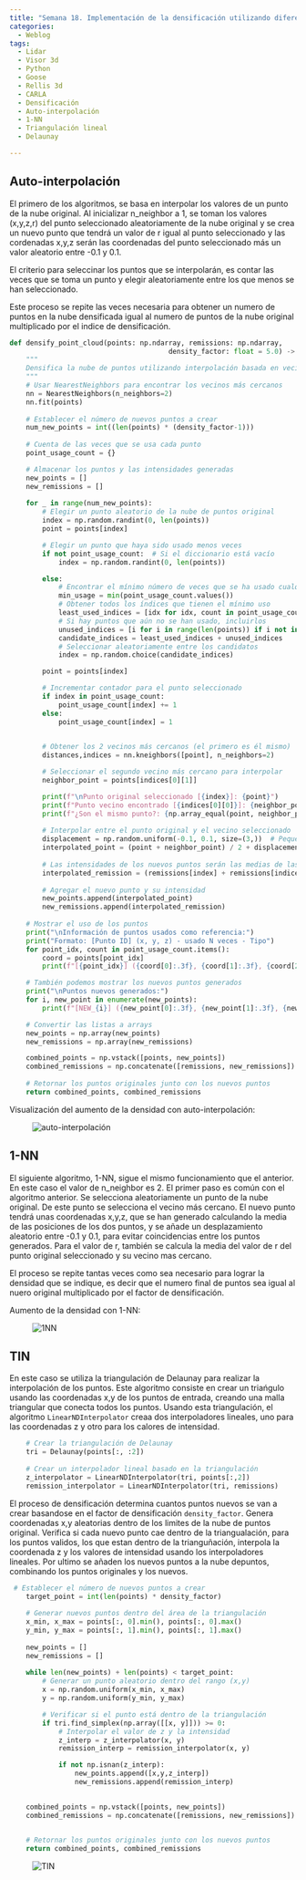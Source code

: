 ```yaml
---
title: "Semana 18. Implementación de la densificación utilizando diferentes algoritmos de interpolación 1"
categories:
  - Weblog
tags:
  - Lidar
  - Visor 3d
  - Python
  - Goose 
  - Rellis 3d
  - CARLA
  - Densificación
  - Auto-interpolación
  - 1-NN
  - Triangulación lineal
  - Delaunay

---
```

## Auto-interpolación

El primero de los algoritmos, se basa en interpolar los valores de un punto de la nube original. Al inicializar n_neighbor a 1, se toman los valores (x,y,z,r) del punto seleccionado aleatoriamente de la nube original y se crea un nuevo punto que tendrá un valor de r igual al punto seleccionado y las cordenadas x,y,z serán las coordenadas del punto seleccionado más un valor aleatorio entre -0.1 y 0.1.

El criterio para seleccinar los puntos que se interpolarán, es contar las veces que se toma un punto y elegir aleatoriamente  entre los que menos se han seleccionado.

Este proceso se repite las veces necesaria para obtener un numero de puntos en la nube densificada igual al numero de puntos de la nube original multiplicado por el indice de densificación.

```python
def densify_point_cloud(points: np.ndarray, remissions: np.ndarray, 
                                       density_factor: float = 5.0) -> Tuple[np.ndarray, np.ndarray, np.ndarray, np.ndarray]:
    """
    Densifica la nube de puntos utilizando interpolación basada en vecinos más cercanos.
    """
    # Usar NearestNeighbors para encontrar los vecinos más cercanos
    nn = NearestNeighbors(n_neighbors=2)
    nn.fit(points)
    
    # Establecer el número de nuevos puntos a crear
    num_new_points = int((len(points) * (density_factor-1)))
    
    # Cuenta de las veces que se usa cada punto
    point_usage_count = {}

    # Almacenar los puntos y las intensidades generadas
    new_points = []
    new_remissions = []
    
    for _ in range(num_new_points):
        # Elegir un punto aleatorio de la nube de puntos original
        index = np.random.randint(0, len(points))
        point = points[index]

        # Elegir un punto que haya sido usado menos veces
        if not point_usage_count:  # Si el diccionario está vacío
            index = np.random.randint(0, len(points))

        else:
            # Encontrar el mínimo número de veces que se ha usado cualquier punto
            min_usage = min(point_usage_count.values())
            # Obtener todos los índices que tienen el mínimo uso
            least_used_indices = [idx for idx, count in point_usage_count.items() if count == min_usage]
            # Si hay puntos que aún no se han usado, incluirlos
            unused_indices = [i for i in range(len(points)) if i not in point_usage_count]
            candidate_indices = least_used_indices + unused_indices
            # Seleccionar aleatoriamente entre los candidatos
            index = np.random.choice(candidate_indices)

        point = points[index]

        # Incrementar contador para el punto seleccionado
        if index in point_usage_count:
            point_usage_count[index] += 1
        else:
            point_usage_count[index] = 1

        
        # Obtener los 2 vecinos más cercanos (el primero es él mismo)
        distances,indices = nn.kneighbors([point], n_neighbors=2)

        # Seleccionar el segundo vecino más cercano para interpolar
        neighbor_point = points[indices[0][1]]

        print(f"\nPunto original seleccionado [{index}]: {point}")
        print(f"Punto vecino encontrado [{indices[0][0]}]: {neighbor_point}")
        print(f"¿Son el mismo punto?: {np.array_equal(point, neighbor_point)}")
        
        # Interpolar entre el punto original y el vecino seleccionado
        displacement = np.random.uniform(-0.1, 0.1, size=(3,))  # Pequeño desplazamiento aleatorio
        interpolated_point = (point + neighbor_point) / 2 + displacement
        
        # Las intensidades de los nuevos puntos serán las medias de las intensidades del punto original y el vecino
        interpolated_remission = (remissions[index] + remissions[indices[0][1]]) / 2
        
        # Agregar el nuevo punto y su intensidad
        new_points.append(interpolated_point)
        new_remissions.append(interpolated_remission)
 
    # Mostrar el uso de los puntos
    print("\nInformación de puntos usados como referencia:")
    print("Formato: [Punto ID] (x, y, z) - usado N veces - Tipo")
    for point_idx, count in point_usage_count.items():
        coord = points[point_idx]
        print(f"[{point_idx}] ({coord[0]:.3f}, {coord[1]:.3f}, {coord[2]:.3f}) - usado {count} veces - ORIGINAL")

    # También podemos mostrar los nuevos puntos generados
    print("\nPuntos nuevos generados:")
    for i, new_point in enumerate(new_points):
        print(f"[NEW_{i}] ({new_point[0]:.3f}, {new_point[1]:.3f}, {new_point[2]:.3f}) - INTERPOLADO")

    # Convertir las listas a arrays
    new_points = np.array(new_points)
    new_remissions = np.array(new_remissions)

    combined_points = np.vstack([points, new_points])
    combined_remissions = np.concatenate([remissions, new_remissions])    
    
    # Retornar los puntos originales junto con los nuevos puntos
    return combined_points, combined_remissions
```


Visualización del aumento de la densidad con auto-interpolación:

<figure class="align-center" style="max-width: 100%">
  <img src="{{ site.url }}{{ site.baseurl }}/assets/images/auto.png" alt="auto-interpolación">
</figure>

## 1-NN

El siguiente algoritmo, 1-NN, sigue el mismo funcionamiento que el anterior. En este caso el valor de n_neighbor es 2. El primer paso es común con el algoritmo anterior. Se selecciona aleatoriamente un punto de la nube original. De este punto se selecciona el vecino más cercano. El nuevo punto tendrá unas coordenadas x,y,z, que se han generado calculando la media de las posiciones de los dos puntos, y se añade un desplazamiento aleatorio entre -0.1 y 0.1, para evitar coincidencias entre los puntos generados. Para el valor de r, también se calcula la media del valor de r del punto original seleccionado y su vecino mas cercano.

El proceso se repite tantas veces como sea necesario para lograr la densidad que se indique, es decir que el numero final de puntos sea igual al nuero original multiplicado por el factor de densificación.

Aumento de la densidad con 1-NN:

<figure class="align-center" style="max-width: 100%">
  <img src="{{ site.url }}{{ site.baseurl }}/assets/images/1NN.png" alt="1NN">
</figure>

## TIN
En este caso se utiliza la triangulación de Delaunay para realizar la interpolación de los puntos. Este algoritmo consiste en crear un triańgulo usando las coordenadas x,y de los puntos de entrada, creando una malla triangular que conecta todos los puntos. Usando esta triangulación, el algoritmo ```LinearNDInterpolator``` creaa dos interpoladores lineales, uno para las coordenadas z y otro para los calores de intensidad.

```python
    # Crear la triangulación de Delaunay
    tri = Delaunay(points[:, :2]) 
    
    # Crear un interpolador lineal basado en la triangulación
    z_interpolator = LinearNDInterpolator(tri, points[:,2])
    remission_interpolator = LinearNDInterpolator(tri, remissions)
```

El proceso de densificación determina cuantos puntos nuevos se van a crear basandose en el factor de densificación ```density_factor```. Genera coordenadas x,y aleatorias dentro de los limites de la nube de puntos original. Verifica si cada nuevo punto cae dentro de la triangualación, para los puntos validos, los que estan dentro de la trianguñación, interpola la coordenada z y los valores de intensidad usando los interpoladores lineales. Por ultimo se añaden los nuevos puntos a la nube depuntos, combinando los puntos originales y los nuevos.

```python
 # Establecer el número de nuevos puntos a crear
    target_point = int(len(points) * density_factor)
    
    # Generar nuevos puntos dentro del área de la triangulación
    x_min, x_max = points[:, 0].min(), points[:, 0].max()
    y_min, y_max = points[:, 1].min(), points[:, 1].max()
    
    new_points = []
    new_remissions = []
    
    while len(new_points) + len(points) < target_point:
        # Generar un punto aleatorio dentro del rango (x,y)
        x = np.random.uniform(x_min, x_max)
        y = np.random.uniform(y_min, y_max)

        # Verificar si el punto está dentro de la triangulación
        if tri.find_simplex(np.array([[x, y]])) >= 0:
            # Interpolar el valor de z y la intensidad
            z_interp = z_interpolator(x, y)
            remission_interp = remission_interpolator(x, y)

            if not np.isnan(z_interp):
                new_points.append([x,y,z_interp])
                new_remissions.append(remission_interp)

    
    combined_points = np.vstack([points, new_points])
    combined_remissions = np.concatenate([remissions, new_remissions])

    
    # Retornar los puntos originales junto con los nuevos puntos
    return combined_points, combined_remissions
```


<figure class="align-center" style="max-width: 100%">
  <img src="{{ site.url }}{{ site.baseurl }}/assets/images/TIN.png" alt="TIN">
</figure>